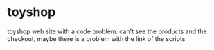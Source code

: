 # toyshop
toyshop web site with a code problem. can't see the products and the checkout, maybe there is a problem with the link of the scripts
